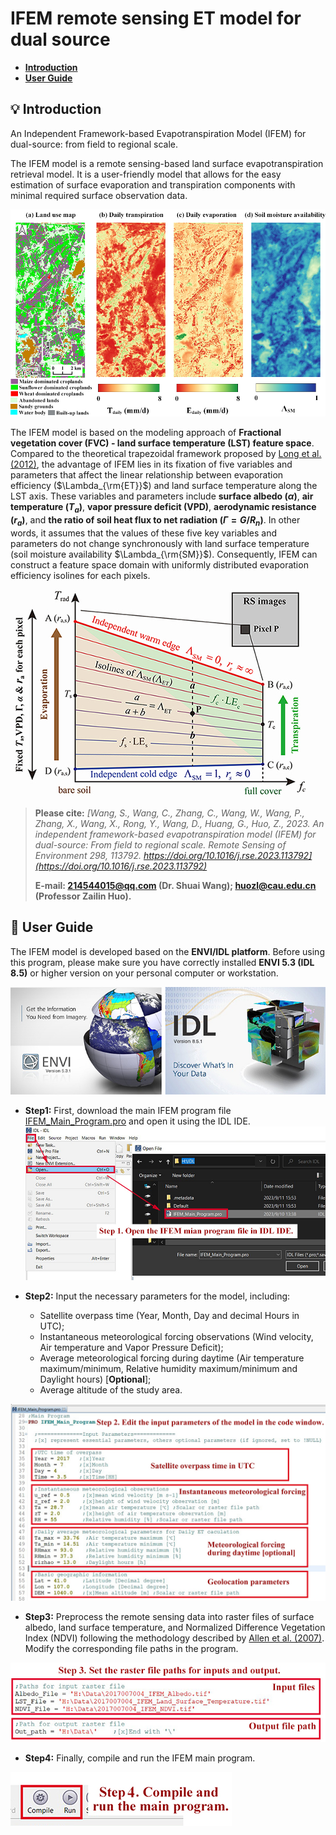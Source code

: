 # IFEM remote sensing ET model for dual source

* [**Introduction**](#-introduction)
* [**User Guide**](#-user-guide)     

## 💡 Introduction

An Independent Framework-based Evapotranspiration Model (IFEM) for dual-source: from field to regional scale.

The IFEM model is a remote sensing-based land surface evapotranspiration retrieval model. It is a user-friendly model that allows for the easy estimation of surface evaporation and transpiration components with minimal required surface observation data.

![Guide_figures/Outputs.jpg](Guide_figures/Outputs.jpg)

The IFEM model is based on the modeling approach of **Fractional vegetation cover (FVC) - land surface temperature (LST) feature space**. Compared to the theoretical trapezoidal framework proposed by [Long et al. (2012)](https://doi.org/10.1016/j.rse.2012.02.015), the advantage of IFEM lies in its fixation of five variables and parameters that affect the linear relationship between evaporation efficiency ($\Lambda_{\rm{ET}}$) and land surface temperature along the LST axis. These variables and parameters include **surface albedo ($\alpha$)**, **air temperature ($T_a$)**, **vapor pressure deficit (VPD)**, **aerodynamic resistance ($r_a$)**, and **the ratio of soil heat flux to net radiation ($\Gamma = G/R_n$)**. In other words, it assumes that the values of these five key variables and parameters do not change synchronously with land surface temperature (soil moisture availability $\Lambda_{\rm{SM}}$). Consequently, IFEM can construct a feature space domain with uniformly distributed evaporation efficiency isolines for each pixels.

![Guide_figures/Flow chart.jpg](Guide_figures/Space.jpg)

> **Please cite:** *[Wang, S., Wang, C., Zhang, C., Wang, W., Wang, P., Zhang, X., Wang, X., Rong, Y., Wang, D., Huang, G., Huo, Z., 2023. An independent framework-based evapotranspiration model (IFEM) for dual-source: From field to regional scale. Remote Sensing of Environment 298, 113792. https://doi.org/10.1016/j.rse.2023.113792](https://doi.org/10.1016/j.rse.2023.113792)*
> 
> **E-mail: 214544015@qq.com (Dr. Shuai Wang); huozl@cau.edu.cn (Professor Zailin Huo).**



## 🔮 User Guide

The IFEM model is developed based on the **ENVI/IDL platform**. Before using this program, please make sure you have correctly installed **ENVI 5.3 (IDL 8.5)** or higher version on your personal computer or workstation.

![ENVI/IDL platform](Guide_figures/ENVIIDL%20platform.jpg)

* **Step1:** First, download the main IFEM program file [IFEM_Main_Program.pro](IFEM_Main_Program.pro) and open it using the IDL IDE.![Step1](Guide_figures/Step1.jpg)

* **Step2:** Input the necessary parameters for the model, including:
  * Satellite overpass time (Year, Month, Day and  decimal Hours in UTC);
  * Instantaneous meteorological forcing observations (Wind velocity, Air temperature and Vapor Pressure Deficit);
  * Average meteorological forcing during daytime (Air temperature maximum/minimum, Relative humidity maximum/minimum and Daylight hours) \[**Optional**\];
  * Average altitude of the study area.

 ![Step2](Guide_figures/Step2.jpg)

* **Step3:** Preprocess the remote sensing data into raster files of surface albedo, land surface temperature, and Normalized Difference Vegetation Index (NDVI) following the methodology described by [Allen et al. (2007)](https://doi.org/10.1061/(ASCE)0733-9437(2007)133:4(380)). Modify the corresponding file paths in the program.

![Step3](Guide_figures/Step3.jpg)

* **Step4:** Finally, compile and run the IFEM main program.

![Step4](Guide_figures/Step4.jpg)


